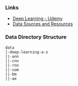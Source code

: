 ### Links
- [Deep Learning - Udemy](https://www.udemy.com/deeplearning/learn/v4/overview)
- [Data Sources and Resources](https://www.superdatascience.com/deep-learning/)

### Data Directory Structure
```
data
|-deep-learning-a-z
||-ann
||-cnn
||-rnn
||-som
||-bm
||-ae
```